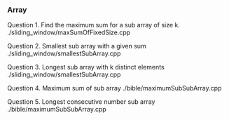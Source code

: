 ### Array

Question 1. Find the maximum sum for a sub array of size k. ./sliding_window/maxSumOfFixedSize.cpp

Question 2. Smallest sub array with a given sum ./sliding_window/smallestSubArray.cpp

Question 3. Longest sub array with k distinct elements ./sliding_window/smallestSubArray.cpp

Question 4. Maximum sum of sub array ./bible/maximumSubSubArray.cpp

Question 5. Longest consecutive number sub array ./bible/maximumSubSubArray.cpp
